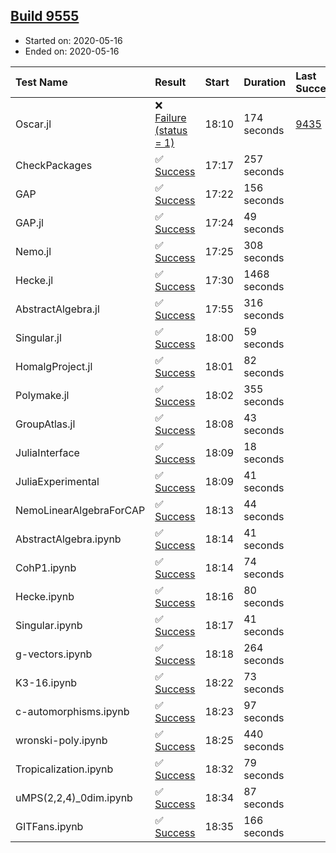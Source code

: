 ## [Build 9555](https://oscarci.mathematik.uni-kl.de/job/oscar/9555/)

* Started on: 2020-05-16
* Ended on: 2020-05-16

| Test Name    | Result | Start | Duration | Last Success | First Failure |
|:-------------|:-------|:------|:---------|:-------------|:--------------|
| Oscar.jl | ❌ [Failure (status = 1)](https://oscarci.mathematik.uni-kl.de/job/oscar/9555/artifact/logs/build-9555/Oscar.jl.log) | 18:10 | 174 seconds | [9435](https://oscarci.mathematik.uni-kl.de/job/oscar/9435/) | [9436](https://oscarci.mathematik.uni-kl.de/job/oscar/9436/) |
| CheckPackages | ✅ [Success](https://oscarci.mathematik.uni-kl.de/job/oscar/9555/artifact/logs/build-9555/CheckPackages.log) | 17:17 | 257 seconds |  |  |
| GAP | ✅ [Success](https://oscarci.mathematik.uni-kl.de/job/oscar/9555/artifact/logs/build-9555/GAP.log) | 17:22 | 156 seconds |  |  |
| GAP.jl | ✅ [Success](https://oscarci.mathematik.uni-kl.de/job/oscar/9555/artifact/logs/build-9555/GAP.jl.log) | 17:24 | 49 seconds |  |  |
| Nemo.jl | ✅ [Success](https://oscarci.mathematik.uni-kl.de/job/oscar/9555/artifact/logs/build-9555/Nemo.jl.log) | 17:25 | 308 seconds |  |  |
| Hecke.jl | ✅ [Success](https://oscarci.mathematik.uni-kl.de/job/oscar/9555/artifact/logs/build-9555/Hecke.jl.log) | 17:30 | 1468 seconds |  |  |
| AbstractAlgebra.jl | ✅ [Success](https://oscarci.mathematik.uni-kl.de/job/oscar/9555/artifact/logs/build-9555/AbstractAlgebra.jl.log) | 17:55 | 316 seconds |  |  |
| Singular.jl | ✅ [Success](https://oscarci.mathematik.uni-kl.de/job/oscar/9555/artifact/logs/build-9555/Singular.jl.log) | 18:00 | 59 seconds |  |  |
| HomalgProject.jl | ✅ [Success](https://oscarci.mathematik.uni-kl.de/job/oscar/9555/artifact/logs/build-9555/HomalgProject.jl.log) | 18:01 | 82 seconds |  |  |
| Polymake.jl | ✅ [Success](https://oscarci.mathematik.uni-kl.de/job/oscar/9555/artifact/logs/build-9555/Polymake.jl.log) | 18:02 | 355 seconds |  |  |
| GroupAtlas.jl | ✅ [Success](https://oscarci.mathematik.uni-kl.de/job/oscar/9555/artifact/logs/build-9555/GroupAtlas.jl.log) | 18:08 | 43 seconds |  |  |
| JuliaInterface | ✅ [Success](https://oscarci.mathematik.uni-kl.de/job/oscar/9555/artifact/logs/build-9555/JuliaInterface.log) | 18:09 | 18 seconds |  |  |
| JuliaExperimental | ✅ [Success](https://oscarci.mathematik.uni-kl.de/job/oscar/9555/artifact/logs/build-9555/JuliaExperimental.log) | 18:09 | 41 seconds |  |  |
| NemoLinearAlgebraForCAP | ✅ [Success](https://oscarci.mathematik.uni-kl.de/job/oscar/9555/artifact/logs/build-9555/NemoLinearAlgebraForCAP.log) | 18:13 | 44 seconds |  |  |
| AbstractAlgebra.ipynb | ✅ [Success](https://oscarci.mathematik.uni-kl.de/job/oscar/9555/artifact/logs/build-9555/AbstractAlgebra.ipynb.log) | 18:14 | 41 seconds |  |  |
| CohP1.ipynb | ✅ [Success](https://oscarci.mathematik.uni-kl.de/job/oscar/9555/artifact/logs/build-9555/CohP1.ipynb.log) | 18:14 | 74 seconds |  |  |
| Hecke.ipynb | ✅ [Success](https://oscarci.mathematik.uni-kl.de/job/oscar/9555/artifact/logs/build-9555/Hecke.ipynb.log) | 18:16 | 80 seconds |  |  |
| Singular.ipynb | ✅ [Success](https://oscarci.mathematik.uni-kl.de/job/oscar/9555/artifact/logs/build-9555/Singular.ipynb.log) | 18:17 | 41 seconds |  |  |
| g-vectors.ipynb | ✅ [Success](https://oscarci.mathematik.uni-kl.de/job/oscar/9555/artifact/logs/build-9555/g-vectors.ipynb.log) | 18:18 | 264 seconds |  |  |
| K3-16.ipynb | ✅ [Success](https://oscarci.mathematik.uni-kl.de/job/oscar/9555/artifact/logs/build-9555/K3-16.ipynb.log) | 18:22 | 73 seconds |  |  |
| c-automorphisms.ipynb | ✅ [Success](https://oscarci.mathematik.uni-kl.de/job/oscar/9555/artifact/logs/build-9555/c-automorphisms.ipynb.log) | 18:23 | 97 seconds |  |  |
| wronski-poly.ipynb | ✅ [Success](https://oscarci.mathematik.uni-kl.de/job/oscar/9555/artifact/logs/build-9555/wronski-poly.ipynb.log) | 18:25 | 440 seconds |  |  |
| Tropicalization.ipynb | ✅ [Success](https://oscarci.mathematik.uni-kl.de/job/oscar/9555/artifact/logs/build-9555/Tropicalization.ipynb.log) | 18:32 | 79 seconds |  |  |
| uMPS(2,2,4)_0dim.ipynb | ✅ [Success](https://oscarci.mathematik.uni-kl.de/job/oscar/9555/artifact/logs/build-9555/uMPS-2-2-4-_0dim.ipynb.log) | 18:34 | 87 seconds |  |  |
| GITFans.ipynb | ✅ [Success](https://oscarci.mathematik.uni-kl.de/job/oscar/9555/artifact/logs/build-9555/GITFans.ipynb.log) | 18:35 | 166 seconds |  |  |
